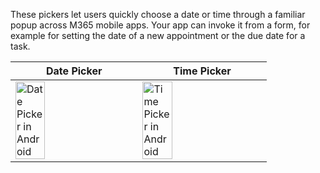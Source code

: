 These pickers let users quickly choose a date or time through a familiar popup across M365 mobile apps. Your app can invoke it from a form, for example for setting the date of a new appointment or the due date for a task.

|Date Picker |Time Picker |
|---|---|
|<img src="https://static2.sharepointonline.com/fabric-website/images/controls/ios/DateTimePicker/datepicker.png" alt="Date Picker in Android" style="width: 50%;" /> | <img src="https://static2.sharepointonline.com/fabric-website/images/controls/ios/DateTimePicker/timepicker.png" alt="Time Picker in Android" style="width: 50%;" /> |

